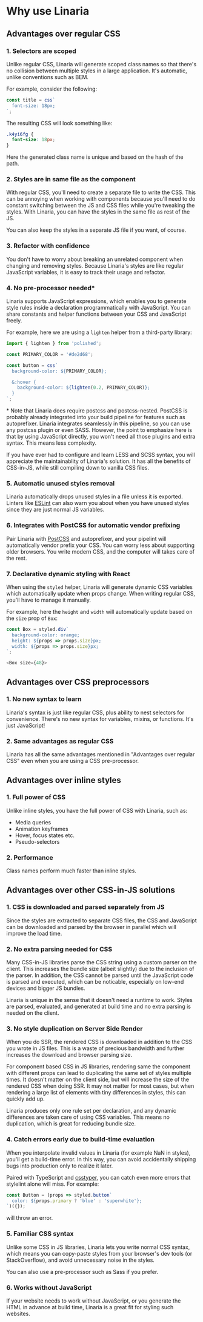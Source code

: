 # Why use Linaria

## Advantages over regular CSS

### 1. Selectors are scoped

Unlike regular CSS, Linaria will generate scoped class names so that there's no collision between multiple styles in a large application. It's automatic, unlike conventions such as BEM.

For example, consider the following:

```js
const title = css`
  font-size: 18px;
`;
```

The resulting CSS will look something like:

```css
.k4yi6fg {
  font-size: 18px;
}
```

Here the generated class name is unique and based on the hash of the path.

### 2. Styles are in same file as the component

With regular CSS, you'll need to create a separate file to write the CSS. This can be annoying when working with components because you'll need to do constant switching between the JS and CSS files while you're tweaking the styles. With Linaria, you can have the styles in the same file as rest of the JS.

You can also keep the styles in a separate JS file if you want, of course.

### 3. Refactor with confidence

You don't have to worry about breaking an unrelated component when changing and removing styles. Because Linaria's styles are like regular JavaScript variables, it is easy to track their usage and refactor.

### 4. No pre-processor needed\*

Linaria supports JavaScript expressions, which enables you to generate style rules inside a declaration programmatically with JavaScript. You can share constants and helper functions between your CSS and JavaScript freely.

For example, here we are using a `lighten` helper from a third-party library:

```js
import { lighten } from 'polished';

const PRIMARY_COLOR = '#de2d68';

const button = css`
  background-color: ${PRIMARY_COLOR};

  &:hover {
    background-color: ${lighten(0.2, PRIMARY_COLOR)};
  }
`;
```

\* Note that Linaria does require postcss and postcss-nested. PostCSS is probably already integrated into your build pipeline for features such as autoprefixer. Linaria integrates seamlessly in this pipeline, so you can use any postcss plugin or even SASS. However, the point to emphasize here is that by using JavaScript directly, you won't need all those plugins and extra syntax. This means less complexity.

If you have ever had to configure and learn LESS and SCSS syntax, you will appreciate the maintainablity of Linaria's solution. It has all the benefits of CSS-in-JS, while still compiling down to vanilla CSS files.

### 5. Automatic unused styles removal

Linaria automatically drops unused styles in a file unless it is exported. Linters like [ESLint](https://eslint.org/) can also warn you about when you have unused styles since they are just normal JS variables.

### 6. Integrates with PostCSS for automatic vendor prefixing

Pair Linaria with [PostCSS](https://postcss.org/) and autoprefixer, and your pipelint will automatically vendor prefix your CSS. You can worry less about supporting older browsers. You write modern CSS, and the computer will takes care of the rest.

### 7. Declarative dynamic styling with React

When using the `styled` helper, Linaria will generate dynamic CSS variables which automatically update when props change. When writing regular CSS, you'll have to manage it manually.

For example, here the `height` and `width` will automatically update based on the `size` prop of `Box`:

```js
const Box = styled.div`
  background-color: orange;
  height: ${props => props.size}px;
  width: ${props => props.size}px;
`;

<Box size={48}>
```

## Advantages over CSS preprocessors

### 1. No new syntax to learn

Linaria's syntax is just like regular CSS, plus ability to nest selectors for convenience. There's no new syntax for variables, mixins, or functions. It's just JavaScript!

### 2. Same advantages as regular CSS

Linaria has all the same advantages mentioned in "Advantages over regular CSS" even when you are using a CSS pre-processor.

## Advantages over inline styles

### 1. Full power of CSS

Unlike inline styles, you have the full power of CSS with Linaria, such as:

- Media queries
- Animation keyframes
- Hover, focus states etc.
- Pseudo-selectors

### 2. Performance

Class names perform much faster than inline styles.

## Advantages over other CSS-in-JS solutions

### 1. CSS is downloaded and parsed separately from JS

Since the styles are extracted to separate CSS files, the CSS and JavaScript can be downloaded and parsed by the browser in parallel which will improve the load time.

### 2. No extra parsing needed for CSS

Many CSS-in-JS libraries parse the CSS string using a custom parser on the client. This increases the bundle size (albeit slightly) due to the inclusion of the parser. In addition, the CSS cannot be parsed until the JavaScript code is parsed and executed, which can be noticable, especially on low-end devices and bigger JS bundles.

Linaria is unique in the sense that it doesn't need a runtime to work. Styles are parsed, evaluated, and generated at build time and no extra parsing is needed on the client.

### 3. No style duplication on Server Side Render

When you do SSR, the rendered CSS is downloaded in addition to the CSS you wrote in JS files. This is a waste of precious bandwidth and further increases the download and browser parsing size.

For component based CSS in JS libraries, rendering same the component with different props can lead to duplicating the same set of styles multiple times. It doesn't matter on the client side, but will increase the size of the rendered CSS when doing SSR. It may not matter for most cases, but when rendering a large list of elements with tiny differences in styles, this can quickly add up.

Linaria produces only one rule set per declaration, and any dynamic differences are taken care of using CSS variables. This means no duplication, which is great for reducing bundle size.

### 4. Catch errors early due to build-time evaluation

When you interpolate invalid values in Linaria (for example NaN in styles), you'll get a build-time error. In this way, you can avoid accidentally shipping bugs into production only to realize it later.

Paired with TypeScript and [csstyper](https://www.npmjs.com/package/eslint-plugin-csstyper), you can catch even more errors that stylelint alone will miss. For example:

```js
const Button = (props => styled.button`
  color: ${props.primary ? 'blue' : 'superwhite'};
`)({});
```

will throw an error.

### 5. Familiar CSS syntax

Unlike some CSS in JS libraries, Linaria lets you write normal CSS syntax, which means you can copy-paste styles from your browser's dev tools (or StackOverflow), and avoid unnecessary noise in the styles.

You can also use a pre-processor such as Sass if you prefer.

### 6. Works without JavaScript

If your website needs to work without JavaScript, or you generate the HTML in advance at build time, Linaria is a great fit for styling such websites.
